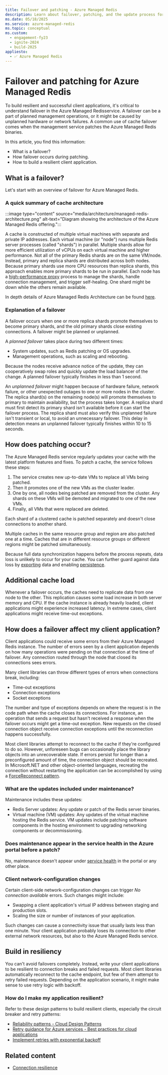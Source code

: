 ```yaml
---
title: Failover and patching - Azure Managed Redis
description: Learn about failover, patching, and the update process for Azure Managed Redis.
ms.date: 05/18/2025
ms.service: azure-managed-redis
ms.topic: conceptual
ms.custom:
  - engagement-fy23
  - ignite-2024
  - build-2025
appliesto:
  - ✅ Azure Managed Redis
---
```


# Failover and patching for Azure Managed Redis

To build resilient and successful client applications, it's critical to understand failover in the Azure Managed Redisservice. A failover can be a part of planned management operations, or it might be caused by unplanned hardware or network failures. A common use of cache failover comes when the management service patches the Azure Managed Redis binaries.

In this article, you find this information:

- What is a failover?
- How failover occurs during patching.
- How to build a resilient client application.

## What is a failover?

Let's start with an overview of failover for Azure Managed Redis.

### A quick summary of cache architecture

:::image type="content" source="media/architecture/managed-redis-architecture.png" alt-text="Diagram showing the architecture of the Azure Managed Redis offering.":::

A cache is constructed of multiple virtual machines with separate and private IP addresses. Each virtual machine (or "node") runs multiple Redis server processes (called "shards") in parallel. Multiple shards allow for more efficient utilization of vCPUs on each virtual machine and higher performance. Not all of the primary Redis shards are on the same VM/node. Instead, primary and replica shards are distributed across both nodes. Because primary shards use more CPU resources than replica shards, this approach enables more primary shards to be run in parallel. Each node has a [high-performance proxy](https://redis.io/blog/redis-enterprise-proxy/) process to manage the shards, handle connection management, and trigger self-healing. One shard might be down while the others remain available.

In depth details of Azure Managed Redis Architecture can be found [here](architecture.md).

### Explanation of a failover

A failover occurs when one or more replica shards promote themselves to become primary shards, and the old primary shards close existing connections. A failover might be planned or unplanned.

A _planned failover_ takes place during two different times:

- System updates, such as Redis patching or OS upgrades.  
- Management operations, such as scaling and rebooting.

Because the nodes receive advance notice of the update, they can cooperatively swap roles and quickly update the load balancer of the change. A planned failover typically finishes in less than 1 second.

An _unplanned failover_ might happen because of hardware failure, network failure, or other unexpected outages to one or more nodes in the cluster. The replica shard(s) on the remaining node(s) will promote themselves to primary to maintain availability, but the process takes longer. A replica shard must first detect its primary shard isn't available before it can start the failover process. The replica shard must also verify this unplanned failure isn't transient or local, to avoid an unnecessary failover. This delay in detection means an unplanned failover typically finishes within 10 to 15 seconds.

## How does patching occur?

The Azure Managed Redis service regularly updates your cache with the latest platform features and fixes. To patch a cache, the service follows these steps:

1. The service creates new up-to-date VMs to replace all VMs being patched.
2. Then it promotes one of the new VMs as the cluster leader.
3. One by one, all nodes being patched are removed from the cluster. Any shards on these VMs will be demoted and migrated to one of the new VMs.
4. Finally, all VMs that were replaced are deleted.


Each shard of a clustered cache is patched separately and doesn't close connections to another shard.

Multiple caches in the same resource group and region are also patched one at a time. Caches that are in different resource groups or different regions might be patched simultaneously.

Because full data synchronization happens before the process repeats, data loss is unlikely to occur for your cache. You can further guard against data loss by [exporting](how-to-import-export-data.md#export) data and enabling [persistence](how-to-persistence.md).

## Additional cache load

Whenever a failover occurs, the caches need to replicate data from one node to the other. This replication causes some load increase in both server memory and CPU. If the cache instance is already heavily loaded, client applications might experience increased latency. In extreme cases, client applications might receive time-out exceptions.

## How does a failover affect my client application?

Client applications could receive some errors from their Azure Managed Redis instance. The number of errors seen by a client application depends on how many operations were pending on that connection at the time of failover. Any connection routed through the node that closed its connections sees errors.

Many client libraries can throw different types of errors when connections break, including:

- Time-out exceptions
- Connection exceptions
- Socket exceptions

The number and type of exceptions depends on where the request is in the code path when the cache closes its connections. For instance, an operation that sends a request but hasn't received a response when the failover occurs might get a time-out exception. New requests on the closed connection object receive connection exceptions until the reconnection happens successfully.

Most client libraries attempt to reconnect to the cache if they're configured to do so. However, unforeseen bugs can occasionally place the library objects into an unrecoverable state. If errors persist for longer than a preconfigured amount of time, the connection object should be recreated. In Microsoft.NET and other object-oriented languages, recreating the connection without restarting the application can be accomplished by using a [ForceReconnect pattern](best-practices-connection.md#using-forcereconnect-with-stackexchangeredis).

### What are the updates included under maintenance?

Maintenance includes these updates:

- Redis Server updates: Any update or patch of the Redis server binaries.
- Virtual machine (VM) updates: Any updates of the virtual machine hosting the Redis service. VM updates include patching software components in the hosting environment to upgrading networking components or decommissioning.

### Does maintenance appear in the service health in the Azure portal before a patch?

No, maintenance doesn't appear under [service health](/azure/service-health/) in the portal or any other place.

### Client network-configuration changes

Certain client-side network-configuration changes can trigger _No connection available_ errors. Such changes might include:

- Swapping a client application's virtual IP address between staging and production slots.
- Scaling the size or number of instances of your application.

Such changes can cause a connectivity issue that usually lasts less than one minute. Your client application probably loses its connection to other external network resources, but also to the Azure Managed Redis service.

## Build in resiliency

You can't avoid failovers completely. Instead, write your client applications to be resilient to connection breaks and failed requests. Most client libraries automatically reconnect to the cache endpoint, but few of them attempt to retry failed requests. Depending on the application scenario, it might make sense to use retry logic with backoff.

### How do I make my application resilient?

Refer to these design patterns to build resilient clients, especially the circuit breaker and retry patterns:

- [Reliability patterns - Cloud Design Patterns](/azure/architecture/framework/resiliency/reliability-patterns#resiliency)
- [Retry guidance for Azure services - Best practices for cloud applications](/azure/architecture/best-practices/retry-service-specific)
- [Implement retries with exponential backoff](/dotnet/architecture/microservices/implement-resilient-applications/implement-retries-exponential-backoff)

## Related content

- [Connection resilience](best-practices-connection.md)
